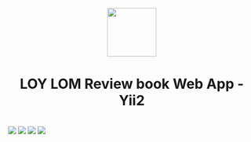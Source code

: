 <p align="center">
    <a href="https://github.com/yiisoft" target="_blank">
        <img src="https://avatars0.githubusercontent.com/u/993323" height="100px">
    </a>
    <h1 align="center">LOY LOM Review book Web App - Yii2</h1>
    <br>
    <img src="https://github.com/user-attachments/assets/6178aaf0-6dd3-4e19-a494-e70a64e6855f" >
     <img src="https://github.com/user-attachments/assets/fecbcc7c-bc7a-4804-8ecb-664c91aea688" >
     <img src="https://github.com/user-attachments/assets/a394d7ee-b45b-4619-b57f-27ccb845ad78" >
     <img src="(https://github.com/user-attachments/assets/e6d34c66-3d3e-4fac-a24a-cf1c6676b7b8" >


</p>
 
